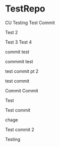 # TestRepo
CU Testing
Test Commit


Test 2

Test 3
Test 4

commit test

commmit
test


test commit pt 2


test commit 

Commit
Commit

Test

Test commit 

chage

Test commit 2 

Testing

